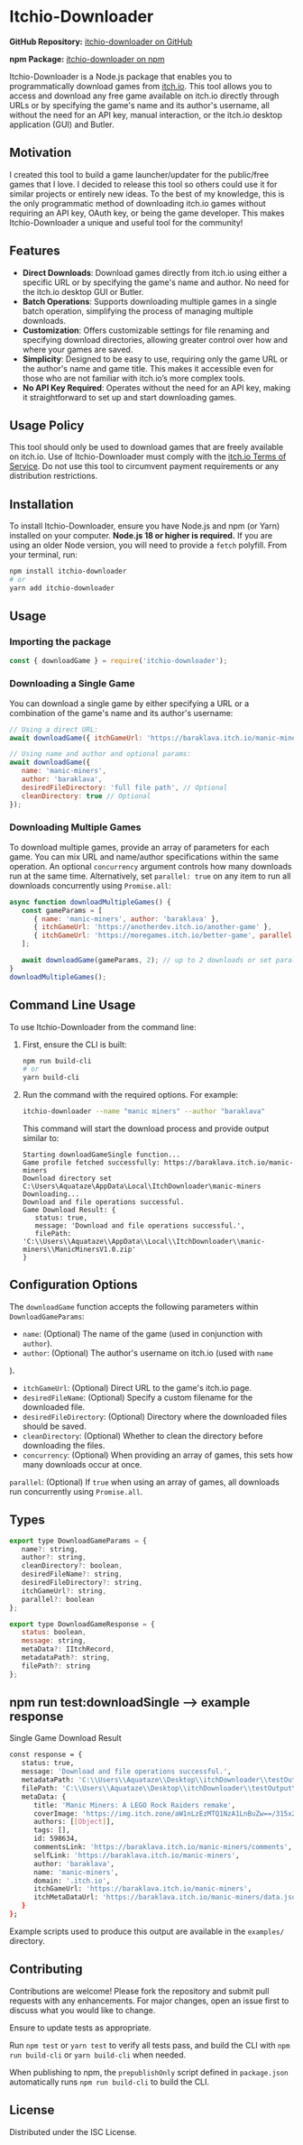 # Itchio-Downloader

**GitHub Repository:** [itchio-downloader on GitHub](https://github.com/Wal33D/itchio-downloader)

**npm Package:** [itchio-downloader on npm](https://www.npmjs.com/package/itchio-downloader)

Itchio-Downloader is a Node.js package that enables you to programmatically download games from [itch.io](https://itch.io). This tool allows you to access and download any free game available on itch.io directly through URLs or by specifying the game's name and its author's username, all without the need for an API key, manual interaction, or the itch.io desktop application (GUI) and Butler.

## Motivation

I created this tool to build a game launcher/updater for the public/free games that I love. I decided to release this tool so others could use it for similar projects or entirely new ideas. To the best of my knowledge, this is the only programmatic method of downloading itch.io games without requiring an API key, OAuth key, or being the game developer. This makes Itchio-Downloader a unique and useful tool for the community!

## Features

-  **Direct Downloads**: Download games directly from itch.io using either a specific URL or by specifying the game's name and author. No need for the itch.io desktop GUI or Butler.
-  **Batch Operations**: Supports downloading multiple games in a single batch operation, simplifying the process of managing multiple downloads.
-  **Customization**: Offers customizable settings for file renaming and specifying download directories, allowing greater control over how and where your games are saved.
-  **Simplicity**: Designed to be easy to use, requiring only the game URL or the author's name and game title. This makes it accessible even for those who are not familiar with itch.io’s more complex tools.
-  **No API Key Required**: Operates without the need for an API key, making it straightforward to set up and start downloading games.

## Usage Policy

This tool should only be used to download games that are freely available on itch.io. Use of Itchio-Downloader must comply with the [itch.io Terms of Service](https://itch.io/docs/general/terms). Do not use this tool to circumvent payment requirements or any distribution restrictions.

## Installation

To install Itchio-Downloader, ensure you have Node.js and npm (or Yarn) installed on your computer. **Node.js 18 or higher is required.** If you are using an older Node version, you will need to provide a `fetch` polyfill. From your terminal, run:

```bash
npm install itchio-downloader
# or
yarn add itchio-downloader
```

## Usage

### Importing the package

```javascript
const { downloadGame } = require('itchio-downloader');
```

### Downloading a Single Game

You can download a single game by either specifying a URL or a combination of the game's name and its author's username:

```javascript
// Using a direct URL:
await downloadGame({ itchGameUrl: 'https://baraklava.itch.io/manic-miners' });

// Using name and author and optional params:
await downloadGame({
   name: 'manic-miners',
   author: 'baraklava',
   desiredFileDirectory: 'full file path', // Optional
   cleanDirectory: true // Optional
});
```

### Downloading Multiple Games

To download multiple games, provide an array of parameters for each game. You can mix URL and name/author specifications within the same operation. An optional `concurrency` argument controls how many downloads run at the same time. Alternatively, set `parallel: true` on any item to run all downloads concurrently using `Promise.all`:

```javascript
async function downloadMultipleGames() {
   const gameParams = [
      { name: 'manic-miners', author: 'baraklava' },
      { itchGameUrl: 'https://anotherdev.itch.io/another-game' },
      { itchGameUrl: 'https://moregames.itch.io/better-game', parallel: true }
   ];

   await downloadGame(gameParams, 2); // up to 2 downloads or set parallel to run all at once
}
downloadMultipleGames();
```

## Command Line Usage

To use Itchio-Downloader from the command line:

1. First, ensure the CLI is built:

   ```bash
   npm run build-cli
   # or
   yarn build-cli
   ```

2. Run the command with the required options. For example:

   ```bash
   itchio-downloader --name "manic miners" --author "baraklava"
   ```

   This command will start the download process and provide output similar to:

   ```
   Starting downloadGameSingle function...
   Game profile fetched successfully: https://baraklava.itch.io/manic-miners
   Download directory set C:\Users\Aquataze\AppData\Local\ItchDownloader\manic-miners
   Downloading...
   Download and file operations successful.
   Game Download Result: {
      status: true,
      message: 'Download and file operations successful.',
      filePath: 'C:\\Users\\Aquataze\\AppData\\Local\\ItchDownloader\\manic-miners\\ManicMinersV1.0.zip'
   }
   ```

## Configuration Options

The `downloadGame` function accepts the following parameters within `DownloadGameParams`:

-  `name`: (Optional) The name of the game (used in conjunction with `author`).
-  `author`: (Optional) The author's username on itch.io (used with `name`

).

-  `itchGameUrl`: (Optional) Direct URL to the game's itch.io page.
-  `desiredFileName`: (Optional) Specify a custom filename for the downloaded file.
-  `desiredFileDirectory`: (Optional) Directory where the downloaded files should be saved.
-  `cleanDirectory`: (Optional) Whether to clean the directory before downloading the files.
-  `concurrency`: (Optional) When providing an array of games, this sets how many downloads occur at once.

  `parallel`: (Optional) If `true` when using an array of games, all downloads run concurrently using `Promise.all`.

## Types

```javascript
export type DownloadGameParams = {
   name?: string,
   author?: string,
   cleanDirectory?: boolean,
   desiredFileName?: string,
   desiredFileDirectory?: string,
   itchGameUrl?: string,
   parallel?: boolean
};

export type DownloadGameResponse = {
   status: boolean,
   message: string,
   metaData?: IItchRecord,
   metadataPath?: string,
   filePath?: string
};
```

## npm run test:downloadSingle --> example response

Single Game Download Result

```bash
const response = {
   status: true,
   message: 'Download and file operations successful.',
   metadataPath: 'C:\\Users\\Aquataze\\Desktop\\itchDownloader\\testOutput\\manic-miners\\manic-miners-metadata.json',
   filePath: 'C:\\Users\\Aquataze\\Desktop\\itchDownloader\\testOutput\\manic-miners\\ManicMinersV1.0.zip',
   metaData: {
      title: 'Manic Miners: A LEGO Rock Raiders remake',
      coverImage: 'https://img.itch.zone/aW1nLzEzMTQ1NzA1LnBuZw==/315x250%23c/i%2BJ4qs.png',
      authors: [[Object]],
      tags: [],
      id: 598634,
      commentsLink: 'https://baraklava.itch.io/manic-miners/comments',
      selfLink: 'https://baraklava.itch.io/manic-miners',
      author: 'baraklava',
      name: 'manic-miners',
      domain: '.itch.io',
      itchGameUrl: 'https://baraklava.itch.io/manic-miners',
      itchMetaDataUrl: 'https://baraklava.itch.io/manic-miners/data.json'
   }
};

```

Example scripts used to produce this output are available in the `examples/` directory.

## Contributing

Contributions are welcome! Please fork the repository and submit pull requests with any enhancements. For major changes, open an issue first to discuss what you would like to change.

Ensure to update tests as appropriate.

Run `npm test` or `yarn test` to verify all tests pass, and build the CLI with
`npm run build-cli` or `yarn build-cli` when needed.

When publishing to npm, the `prepublishOnly` script defined in `package.json` automatically runs `npm run build-cli` to build the CLI.

## License

Distributed under the ISC License.

